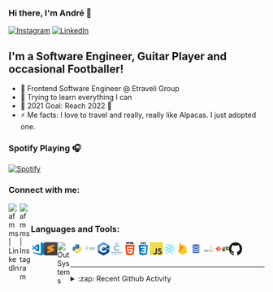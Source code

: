 ### Hi there, I'm André 👋

[![Instagram](https://img.shields.io/badge/instagram-%23E4405F.svg?&style=for-the-badge&logo=instagram&logoColor=white&url=https%3A%2F%2Fwww.instagram.com%2Fafmms%2F)][instagram]
[![LinkedIn](https://img.shields.io/badge/linkedin-%230077B5.svg?&style=for-the-badge&logo=linkedin&logoColor=white&url=https%3A%2F%2Fwww.linkedin.com%2Fin%2Fafmms%2F)][linkedin]

## I'm a Software Engineer, Guitar Player and occasional Footballer!

- 🔭 Frontend Software Engineer @ Etraveli Group
- 🌱 Trying to learn everything I can
- 🥅 2021 Goal: Reach 2022 🤣
- ⚡ Me facts: I love to travel and really, really like Alpacas. I just adopted one.

### Spotify Playing 🎧

[![Spotify](https://novatorem-8s9d09k7s.vercel.app/api/spotify)](https://open.spotify.com/user/1177898820)

### Connect with me:

[<img align="left" alt="afmms | LinkedIn" width="22px" src="https://cdn.jsdelivr.net/npm/simple-icons@v3/icons/linkedin.svg" />][linkedin]
[<img align="left" alt="afmms | Instagram" width="22px" src="https://cdn.jsdelivr.net/npm/simple-icons@v3/icons/instagram.svg" />][instagram]

<br />

### Languages and Tools:

<img align="left" alt="Visual Studio Code" width="26px" src="https://raw.githubusercontent.com/github/explore/80688e429a7d4ef2fca1e82350fe8e3517d3494d/topics/visual-studio-code/visual-studio-code.png" />
<img align="left" alt="Sublime Text" width="26px" src="https://raw.githubusercontent.com/github/explore/80688e429a7d4ef2fca1e82350fe8e3517d3494d/topics/sublime-text/sublime-text.png" />
<img align="left" alt="OutSystems" width="26px" src="https://avatars2.githubusercontent.com/u/2916417?s=200&v=4" />
<img align="left" alt="Python" width="26px" src="https://raw.githubusercontent.com/github/explore/80688e429a7d4ef2fca1e82350fe8e3517d3494d/topics/python/python.png" />
<img align="left" alt="Java" width="26px" src="https://raw.githubusercontent.com/github/explore/80688e429a7d4ef2fca1e82350fe8e3517d3494d/topics/java/java.png" />
<img align="left" alt="C++" width="26px" src="https://raw.githubusercontent.com/github/explore/80688e429a7d4ef2fca1e82350fe8e3517d3494d/topics/cpp/cpp.png" />
<img align="left" alt="C" width="26px" src="https://raw.githubusercontent.com/github/explore/80688e429a7d4ef2fca1e82350fe8e3517d3494d/topics/c/c.png" />
<img align="left" alt="HTML5" width="26px" src="https://raw.githubusercontent.com/github/explore/80688e429a7d4ef2fca1e82350fe8e3517d3494d/topics/html/html.png" />
<img align="left" alt="CSS3" width="26px" src="https://raw.githubusercontent.com/github/explore/80688e429a7d4ef2fca1e82350fe8e3517d3494d/topics/css/css.png" />
<img align="left" alt="JavaScript" width="26px" src="https://raw.githubusercontent.com/github/explore/80688e429a7d4ef2fca1e82350fe8e3517d3494d/topics/javascript/javascript.png" />
<img align="left" alt="React" width="26px" src="https://raw.githubusercontent.com/github/explore/80688e429a7d4ef2fca1e82350fe8e3517d3494d/topics/react/react.png" />
<img align="left" alt="Firebase" width="26px" src="https://raw.githubusercontent.com/github/explore/80688e429a7d4ef2fca1e82350fe8e3517d3494d/topics/firebase/firebase.png" />
<img align="left" alt="SQL" width="26px" src="https://raw.githubusercontent.com/github/explore/80688e429a7d4ef2fca1e82350fe8e3517d3494d/topics/sql/sql.png" />
<img align="left" alt="MySQL" width="26px" src="https://raw.githubusercontent.com/github/explore/80688e429a7d4ef2fca1e82350fe8e3517d3494d/topics/mysql/mysql.png" />
<img align="left" alt="Git" width="26px" src="https://raw.githubusercontent.com/github/explore/80688e429a7d4ef2fca1e82350fe8e3517d3494d/topics/git/git.png" />
<img align="left" alt="GitHub" width="26px" src="https://raw.githubusercontent.com/github/explore/78df643247d429f6cc873026c0622819ad797942/topics/github/github.png" />

<br />
<br />

---

<details>
  <summary>:zap: Recent Github Activity</summary>
  
<!--START_SECTION:activity-->
1. 💪 Opened PR [#9](https://github.com/etraveli/refactoring-java/pull/9) in [etraveli/refactoring-java](https://github.com/etraveli/refactoring-java)
2. 🎉 Merged PR [#1](https://github.com/afmms/pythonRepo/pull/1) in [afmms/pythonRepo](https://github.com/afmms/pythonRepo)
3. 💪 Opened PR [#1](https://github.com/afmms/pythonRepo/pull/1) in [afmms/pythonRepo](https://github.com/afmms/pythonRepo)
<!--END_SECTION:activity-->

</details>

[instagram]: https://instagram.com/afmms
[linkedin]: https://linkedin.com/in/afmms
